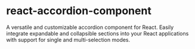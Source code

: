 # react-accordion-component
A versatile and customizable accordion component for React. Easily integrate expandable and collapsible sections into your React applications with support for single and multi-selection modes.
